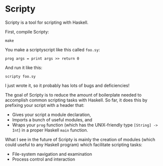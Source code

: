 
Scripty
=======

Scripty is a tool for scripting with Haskell.

First, compile Scripty:

    make

You make a scriptyscript like this called `foo.sy`:

    prog args = print args >> return 0

And run it like this:

    scripty foo.sy

I just wrote it, so it probably has lots of bugs and deficiencies!

The goal of Scripty is to reduce the amount of boilerplate needed to accomplish
common scripting tasks with Haskell. So far, it does this by prefixing your script
with a header that:

* Gives your script a module declaration,
* Imports a bunch of useful modules, and
* Wraps your `prog` function (which has the UNIX-friendly type `[String] -> Int`)
  in a proper Haskell `main` function.

What I see in the future of Scripty is mainly the creation of modules (which could
useful to any Haskell program) which facilitate scripting tasks:

* File-system navigation and examination
* Process control and interaction

